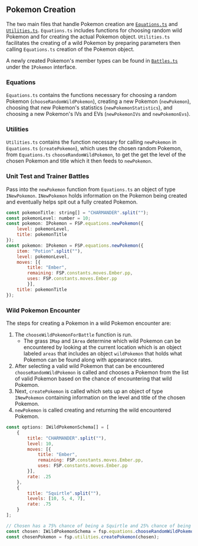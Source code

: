 ## Pokemon Creation

The two main files that handle Pokemon creation are [`Equations.ts`](../src/components/Equations.ts) and [`Utilities.ts`](../src/components/Utilities.ts).
`Equations.ts` includes functions for choosing random wild Pokemon and for creating the actual Pokemon object.
`Utilities.ts` facilitates the creating of a wild Pokemon by preparing parameters then calling `Equations.ts` creation of the Pokemon object.

A newly created Pokemon's member types can be found in [`Battles.ts`](../src/components/Battles.ts) under the `IPokemon` interface.

### Equations

`Equations.ts` contains the functions necessary for choosing a random Pokemon (`chooseRandomWildPokemon`), creating a new Pokemon (`newPokemon`), choosing that new Pokemon's statistics (`newPokemonStatistics`), and choosing a new Pokemon's IVs and EVs (`newPokemonIVs` and `newPokemonEvs`).

### Utilities

`Utilities.ts` contains the function necessary for calling `newPokemon` in `Equations.ts` (`createPokemon`), which uses the chosen random Pokemon, from `Equations.ts` `chooseRandomWildPokemon`, to get the get the level of the chosen Pokemon and title which it then feeds to `newPokemon`.

### Unit Test and Trainer Battles

Pass into the `newPokemon` function from `Equations.ts` an object of type `INewPokemon`.
`INewPokemon` holds information on the Pokemon being created and eventually helps spit out a fully created Pokemon.

```javascript
const pokemonTitle: string[] = "CHARMANDER".split("");
const pokemonLevel: number = 10;
const pokemon: IPokemon = FSP.equations.newPokemon({
    level: pokemonLevel,
    title: pokemonTitle
});
const pokemon: IPokemon = FSP.equations.newPokemon({
    item: "Potion".split(""),
    level: pokemonLevel,
    moves: [{
        title: "Ember",
        remaining: FSP.constants.moves.Ember.pp,
        uses: FSP.constants.moves.Ember.pp
        }],
    title: pokemonTitle
});
```

### Wild Pokemon Encounter

The steps for creating a Pokemon in a wild Pokemon encounter are:
1. The `chooseWildPokemonForBattle` function is run.
    * The grass `IMap` and `IArea` determine which wild Pokemon can be encountered by looking at the current location which is an object labeled `areas` that includes an object `wildPokemon` that holds what Pokemon can be found along with appearance rates.
2. After selecting a valid wild Pokemon that can be encountered `chooseRandomWildPokemon` is called and chooses a Pokemon from the list of valid Pokemon based on the chance of encountering that wild Pokemon.
3. Next, `createPokemon` is called which sets up an object of type `INewPokemon` containing information on the level and title of the chosen Pokemon.
4. `newPokemon` is called creating and returning the wild encountered Pokemon.

```javascript
const options: IWildPokemonSchema[] = [
    {
        title: "CHARMANDER".split(""),
        level: 10,
        moves: [{
            title: "Ember",
            remaining: FSP.constants.moves.Ember.pp,
            uses: FSP.constants.moves.Ember.pp
        }],
        rate: .25
    },
    {
        title: "Squirtle".split(""),
        levels: [10, 5, 4, 7],
        rate: .75
    }
];

// Chosen has a 75% chance of being a Squirtle and 25% chance of being a Charmander.
const chosen: IWildPokemonSchema = fsp.equations.chooseRandomWildPokemon(options);
const chosenPokemon = fsp.utilities.createPokemon(chosen);
```